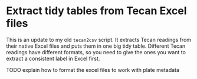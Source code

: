 Extract tidy tables from Tecan Excel files
==========================================

This is an update to my old `tecan2csv` script. It extracts Tecan readings from
their native Excel files and puts them in one big tidy table. Different Tecan
readings have different formats, so you need to give the ones you want to
extract a consistent label in Excel first.

TODO explain how to format the excel files to work with plate metadata
